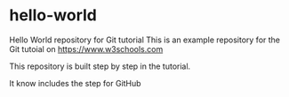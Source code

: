 # hello-world
Hello World repository for Git tutorial
This is an example repository for the Git tutoial on https://www.w3schools.com

This repository is built step by step in the tutorial.

It know includes the step for GitHub
